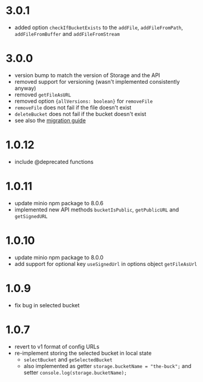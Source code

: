 # 3.0.1
- added option `checkIfBucketExists` to the `addFile`, `addFileFromPath`, `addFileFromBuffer` and `addFileFromStream`

# 3.0.0
- version bump to match the version of Storage and the API
- removed support for versioning (wasn't implemented consistently anyway)
- removed `getFileAsURL`
- removed option `{allVersions: boolean}` for `removeFile`
- `removeFile` does not fail if the file doesn't exist
- `deleteBucket` does not fail if the bucket doesn't exist
- see also the [migration guide](https://github.com/tweedegolf/storage-abstraction/blob/master/migration_to_api3.0.md)

# 1.0.12
- include @deprecated functions

# 1.0.11
- update minio npm package to 8.0.6
- implemented new API methods `bucketIsPublic`, `getPublicURL` and `getSignedURL`

# 1.0.10
- update minio npm package to 8.0.0
- add support for optional key `useSignedUrl` in options object `getFileAsUrl`

# 1.0.9
- fix bug in selected bucket

# 1.0.7
- revert to v1 format of config URLs
- re-implement storing the selected bucket in local state
  - `selectBucket` and `geSelectedBucket`
  - also implemented as getter
    `storage.bucketName = "the-buck";` and setter `console.log(storage.bucketName);`

